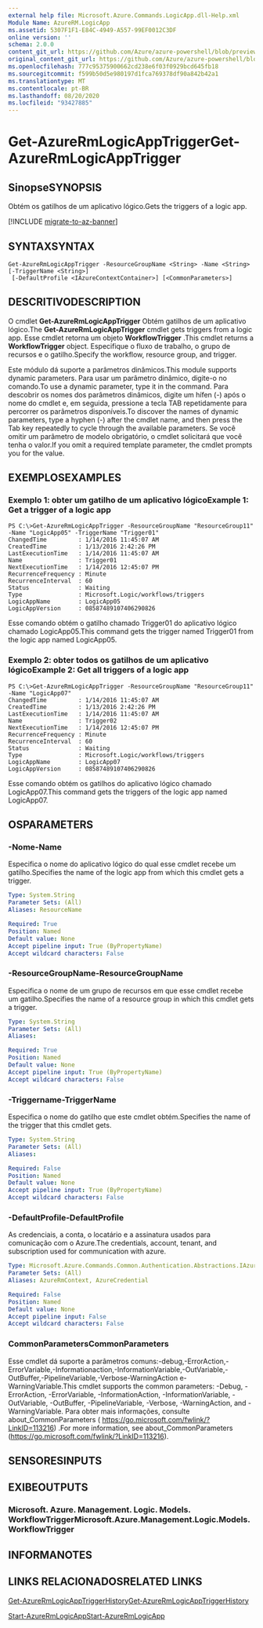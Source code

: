 ```yaml
---
external help file: Microsoft.Azure.Commands.LogicApp.dll-Help.xml
Module Name: AzureRM.LogicApp
ms.assetid: 5307F1F1-E84C-4949-A557-99EF0012C3DF
online version: ''
schema: 2.0.0
content_git_url: https://github.com/Azure/azure-powershell/blob/preview/src/ResourceManager/LogicApp/Commands.LogicApp/help/Get-AzureRmLogicAppTrigger.md
original_content_git_url: https://github.com/Azure/azure-powershell/blob/preview/src/ResourceManager/LogicApp/Commands.LogicApp/help/Get-AzureRmLogicAppTrigger.md
ms.openlocfilehash: 777c95375900662cd238e6f03f0929bcd645fb18
ms.sourcegitcommit: f599b50d5e980197d1fca769378df90a842b42a1
ms.translationtype: MT
ms.contentlocale: pt-BR
ms.lasthandoff: 08/20/2020
ms.locfileid: "93427885"
---
```

# <span data-ttu-id="bd94e-101">Get-AzureRmLogicAppTrigger</span><span class="sxs-lookup"><span data-stu-id="bd94e-101">Get-AzureRmLogicAppTrigger</span></span>

## <span data-ttu-id="bd94e-102">Sinopse</span><span class="sxs-lookup"><span data-stu-id="bd94e-102">SYNOPSIS</span></span>
<span data-ttu-id="bd94e-103">Obtém os gatilhos de um aplicativo lógico.</span><span class="sxs-lookup"><span data-stu-id="bd94e-103">Gets the triggers of a logic app.</span></span>

[!INCLUDE [migrate-to-az-banner](../../includes/migrate-to-az-banner.md)]

## <span data-ttu-id="bd94e-104">SYNTAX</span><span class="sxs-lookup"><span data-stu-id="bd94e-104">SYNTAX</span></span>

```
Get-AzureRmLogicAppTrigger -ResourceGroupName <String> -Name <String> [-TriggerName <String>]
 [-DefaultProfile <IAzureContextContainer>] [<CommonParameters>]
```

## <span data-ttu-id="bd94e-105">DESCRITIVO</span><span class="sxs-lookup"><span data-stu-id="bd94e-105">DESCRIPTION</span></span>
<span data-ttu-id="bd94e-106">O cmdlet **Get-AzureRmLogicAppTrigger** Obtém gatilhos de um aplicativo lógico.</span><span class="sxs-lookup"><span data-stu-id="bd94e-106">The **Get-AzureRmLogicAppTrigger** cmdlet gets triggers from a logic app.</span></span>
<span data-ttu-id="bd94e-107">Esse cmdlet retorna um objeto **WorkflowTrigger** .</span><span class="sxs-lookup"><span data-stu-id="bd94e-107">This cmdlet returns a **WorkflowTrigger** object.</span></span>
<span data-ttu-id="bd94e-108">Especifique o fluxo de trabalho, o grupo de recursos e o gatilho.</span><span class="sxs-lookup"><span data-stu-id="bd94e-108">Specify the workflow, resource group, and trigger.</span></span>

<span data-ttu-id="bd94e-109">Este módulo dá suporte a parâmetros dinâmicos.</span><span class="sxs-lookup"><span data-stu-id="bd94e-109">This module supports dynamic parameters.</span></span>
<span data-ttu-id="bd94e-110">Para usar um parâmetro dinâmico, digite-o no comando.</span><span class="sxs-lookup"><span data-stu-id="bd94e-110">To use a dynamic parameter, type it in the command.</span></span>
<span data-ttu-id="bd94e-111">Para descobrir os nomes dos parâmetros dinâmicos, digite um hífen (-) após o nome do cmdlet e, em seguida, pressione a tecla TAB repetidamente para percorrer os parâmetros disponíveis.</span><span class="sxs-lookup"><span data-stu-id="bd94e-111">To discover the names of dynamic parameters, type a hyphen (-) after the cmdlet name, and then press the Tab key repeatedly to cycle through the available parameters.</span></span>
<span data-ttu-id="bd94e-112">Se você omitir um parâmetro de modelo obrigatório, o cmdlet solicitará que você tenha o valor.</span><span class="sxs-lookup"><span data-stu-id="bd94e-112">If you omit a required template parameter, the cmdlet prompts you for the value.</span></span>

## <span data-ttu-id="bd94e-113">EXEMPLOS</span><span class="sxs-lookup"><span data-stu-id="bd94e-113">EXAMPLES</span></span>

### <span data-ttu-id="bd94e-114">Exemplo 1: obter um gatilho de um aplicativo lógico</span><span class="sxs-lookup"><span data-stu-id="bd94e-114">Example 1: Get a trigger of a logic app</span></span>
```
PS C:\>Get-AzureRmLogicAppTrigger -ResourceGroupName "ResourceGroup11" -Name "LogicApp05" -TriggerName "Trigger01"
ChangedTime         : 1/14/2016 11:45:07 AM
CreatedTime         : 1/13/2016 2:42:26 PM
LastExecutionTime   : 1/14/2016 11:45:07 AM
Name                : Trigger01
NextExecutionTime   : 1/14/2016 12:45:07 PM
RecurrenceFrequency : Minute
RecurrenceInterval  : 60
Status              : Waiting
Type                : Microsoft.Logic/workflows/triggers
LogicAppName        : LogicApp05
LogicAppVersion     : 08587489107406290826
```

<span data-ttu-id="bd94e-115">Esse comando obtém o gatilho chamado Trigger01 do aplicativo lógico chamado LogicApp05.</span><span class="sxs-lookup"><span data-stu-id="bd94e-115">This command gets the trigger named Trigger01 from the logic app named LogicApp05.</span></span>

### <span data-ttu-id="bd94e-116">Exemplo 2: obter todos os gatilhos de um aplicativo lógico</span><span class="sxs-lookup"><span data-stu-id="bd94e-116">Example 2: Get all triggers of a logic app</span></span>
```
PS C:\>Get-AzureRmLogicAppTrigger -ResourceGroupName "ResourceGroup11" -Name "LogicApp07"
ChangedTime         : 1/14/2016 11:45:07 AM
CreatedTime         : 1/13/2016 2:42:26 PM
LastExecutionTime   : 1/14/2016 11:45:07 AM
Name                : Trigger02
NextExecutionTime   : 1/14/2016 12:45:07 PM
RecurrenceFrequency : Minute
RecurrenceInterval  : 60
Status              : Waiting
Type                : Microsoft.Logic/workflows/triggers
LogicAppName        : LogicApp07
LogicAppVersion     : 08587489107406290826
```

<span data-ttu-id="bd94e-117">Esse comando obtém os gatilhos do aplicativo lógico chamado LogicApp07.</span><span class="sxs-lookup"><span data-stu-id="bd94e-117">This command gets the triggers of the logic app named LogicApp07.</span></span>

## <span data-ttu-id="bd94e-118">OS</span><span class="sxs-lookup"><span data-stu-id="bd94e-118">PARAMETERS</span></span>

### <span data-ttu-id="bd94e-119">-Nome</span><span class="sxs-lookup"><span data-stu-id="bd94e-119">-Name</span></span>
<span data-ttu-id="bd94e-120">Especifica o nome do aplicativo lógico do qual esse cmdlet recebe um gatilho.</span><span class="sxs-lookup"><span data-stu-id="bd94e-120">Specifies the name of the logic app from which this cmdlet gets a trigger.</span></span>

```yaml
Type: System.String
Parameter Sets: (All)
Aliases: ResourceName

Required: True
Position: Named
Default value: None
Accept pipeline input: True (ByPropertyName)
Accept wildcard characters: False
```

### <span data-ttu-id="bd94e-121">-ResourceGroupName</span><span class="sxs-lookup"><span data-stu-id="bd94e-121">-ResourceGroupName</span></span>
<span data-ttu-id="bd94e-122">Especifica o nome de um grupo de recursos em que esse cmdlet recebe um gatilho.</span><span class="sxs-lookup"><span data-stu-id="bd94e-122">Specifies the name of a resource group in which this cmdlet gets a trigger.</span></span>

```yaml
Type: System.String
Parameter Sets: (All)
Aliases: 

Required: True
Position: Named
Default value: None
Accept pipeline input: True (ByPropertyName)
Accept wildcard characters: False
```

### <span data-ttu-id="bd94e-123">-Triggername</span><span class="sxs-lookup"><span data-stu-id="bd94e-123">-TriggerName</span></span>
<span data-ttu-id="bd94e-124">Especifica o nome do gatilho que este cmdlet obtém.</span><span class="sxs-lookup"><span data-stu-id="bd94e-124">Specifies the name of the trigger that this cmdlet gets.</span></span>

```yaml
Type: System.String
Parameter Sets: (All)
Aliases: 

Required: False
Position: Named
Default value: None
Accept pipeline input: True (ByPropertyName)
Accept wildcard characters: False
```

### <span data-ttu-id="bd94e-125">-DefaultProfile</span><span class="sxs-lookup"><span data-stu-id="bd94e-125">-DefaultProfile</span></span>
<span data-ttu-id="bd94e-126">As credenciais, a conta, o locatário e a assinatura usados para comunicação com o Azure.</span><span class="sxs-lookup"><span data-stu-id="bd94e-126">The credentials, account, tenant, and subscription used for communication with azure.</span></span>

```yaml
Type: Microsoft.Azure.Commands.Common.Authentication.Abstractions.IAzureContextContainer
Parameter Sets: (All)
Aliases: AzureRmContext, AzureCredential

Required: False
Position: Named
Default value: None
Accept pipeline input: False
Accept wildcard characters: False
```

### <span data-ttu-id="bd94e-127">CommonParameters</span><span class="sxs-lookup"><span data-stu-id="bd94e-127">CommonParameters</span></span>
<span data-ttu-id="bd94e-128">Esse cmdlet dá suporte a parâmetros comuns:-debug,-ErrorAction,-ErrorVariable,-Informationaction,-InformationVariable,-OutVariable,-OutBuffer,-PipelineVariable,-Verbose-WarningAction e-WarningVariable.</span><span class="sxs-lookup"><span data-stu-id="bd94e-128">This cmdlet supports the common parameters: -Debug, -ErrorAction, -ErrorVariable, -InformationAction, -InformationVariable, -OutVariable, -OutBuffer, -PipelineVariable, -Verbose, -WarningAction, and -WarningVariable.</span></span> <span data-ttu-id="bd94e-129">Para obter mais informações, consulte about_CommonParameters ( https://go.microsoft.com/fwlink/?LinkID=113216) .</span><span class="sxs-lookup"><span data-stu-id="bd94e-129">For more information, see about_CommonParameters (https://go.microsoft.com/fwlink/?LinkID=113216).</span></span>

## <span data-ttu-id="bd94e-130">SENSORES</span><span class="sxs-lookup"><span data-stu-id="bd94e-130">INPUTS</span></span>

## <span data-ttu-id="bd94e-131">EXIBE</span><span class="sxs-lookup"><span data-stu-id="bd94e-131">OUTPUTS</span></span>

### <span data-ttu-id="bd94e-132">Microsoft. Azure. Management. Logic. Models. WorkflowTrigger</span><span class="sxs-lookup"><span data-stu-id="bd94e-132">Microsoft.Azure.Management.Logic.Models.WorkflowTrigger</span></span>

## <span data-ttu-id="bd94e-133">INFORMA</span><span class="sxs-lookup"><span data-stu-id="bd94e-133">NOTES</span></span>

## <span data-ttu-id="bd94e-134">LINKS RELACIONADOS</span><span class="sxs-lookup"><span data-stu-id="bd94e-134">RELATED LINKS</span></span>

[<span data-ttu-id="bd94e-135">Get-AzureRmLogicAppTriggerHistory</span><span class="sxs-lookup"><span data-stu-id="bd94e-135">Get-AzureRmLogicAppTriggerHistory</span></span>](./Get-AzureRmLogicAppTriggerHistory.md)

[<span data-ttu-id="bd94e-136">Start-AzureRmLogicApp</span><span class="sxs-lookup"><span data-stu-id="bd94e-136">Start-AzureRmLogicApp</span></span>](./Start-AzureRmLogicApp.md)



